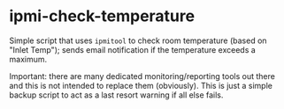 # ipmi-check-temperature

Simple script that uses `ipmitool` to check room temperature (based on "Inlet Temp"); sends email notification if the temperature exceeds a maximum.

Important: there are many dedicated monitoring/reporting tools out there and this is not intended to replace them (obviously). 
This is just a simple backup script to act as a last resort warning if all else fails.


